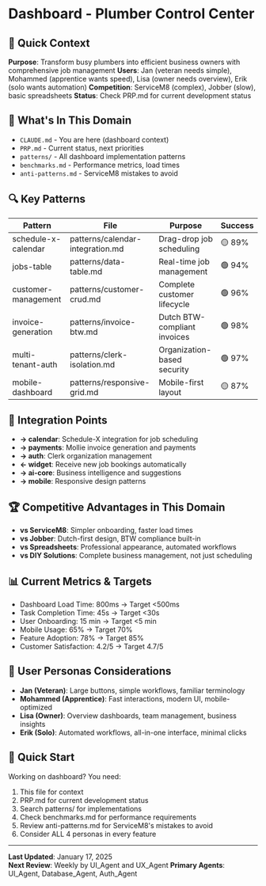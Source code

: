 # Dashboard - Plumber Control Center

## 🎯 Quick Context
**Purpose**: Transform busy plumbers into efficient business owners with comprehensive job management
**Users**: Jan (veteran needs simple), Mohammed (apprentice wants speed), Lisa (owner needs overview), Erik (solo wants automation)
**Competition**: ServiceM8 (complex), Jobber (slow), basic spreadsheets
**Status**: Check PRP.md for current development status

## 📁 What's In This Domain
- `CLAUDE.md` - You are here (dashboard context)
- `PRP.md` - Current status, next priorities
- `patterns/` - All dashboard implementation patterns  
- `benchmarks.md` - Performance metrics, load times
- `anti-patterns.md` - ServiceM8 mistakes to avoid

## 🔍 Key Patterns
| Pattern | File | Purpose | Success |
|---------|------|---------|---------|
| schedule-x-calendar | patterns/calendar-integration.md | Drag-drop job scheduling | 🟡 89% |
| jobs-table | patterns/data-table.md | Real-time job management | 🟢 94% |
| customer-management | patterns/customer-crud.md | Complete customer lifecycle | 🟢 96% |
| invoice-generation | patterns/invoice-btw.md | Dutch BTW-compliant invoices | 🟢 98% |
| multi-tenant-auth | patterns/clerk-isolation.md | Organization-based security | 🟢 97% |
| mobile-dashboard | patterns/responsive-grid.md | Mobile-first layout | 🟡 87% |

## 🤝 Integration Points
- **→ calendar**: Schedule-X integration for job scheduling
- **→ payments**: Mollie invoice generation and payments
- **→ auth**: Clerk organization management
- **← widget**: Receive new job bookings automatically
- **→ ai-core**: Business intelligence and suggestions
- **→ mobile**: Responsive design patterns

## 🏆 Competitive Advantages in This Domain
- **vs ServiceM8**: Simpler onboarding, faster load times
- **vs Jobber**: Dutch-first design, BTW compliance built-in
- **vs Spreadsheets**: Professional appearance, automated workflows
- **vs DIY Solutions**: Complete business management, not just scheduling

## 📊 Current Metrics & Targets
- Dashboard Load Time: 800ms → Target <500ms
- Task Completion Time: 45s → Target <30s
- User Onboarding: 15 min → Target <5 min
- Mobile Usage: 65% → Target 70%
- Feature Adoption: 78% → Target 85%
- Customer Satisfaction: 4.2/5 → Target 4.7/5

## 👥 User Personas Considerations
- **Jan (Veteran)**: Large buttons, simple workflows, familiar terminology
- **Mohammed (Apprentice)**: Fast interactions, modern UI, mobile-optimized
- **Lisa (Owner)**: Overview dashboards, team management, business insights
- **Erik (Solo)**: Automated workflows, all-in-one interface, minimal clicks

## 🚀 Quick Start
Working on dashboard? You need:
1. This file for context
2. PRP.md for current development status
3. Search patterns/ for implementations
4. Check benchmarks.md for performance requirements
5. Review anti-patterns.md for ServiceM8's mistakes to avoid
6. Consider ALL 4 personas in every feature

---

**Last Updated**: January 17, 2025  
**Next Review**: Weekly by UI_Agent and UX_Agent
**Primary Agents**: UI_Agent, Database_Agent, Auth_Agent
